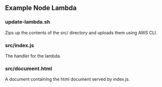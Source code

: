 ## Example Node Lambda

### update-lambda.sh

Zips up the contents of the src/ directory and uploads them using AWS CLI.

### src/index.js

The handler for the lambda.

### src/document.html

A document containing the html document served by index.js.
